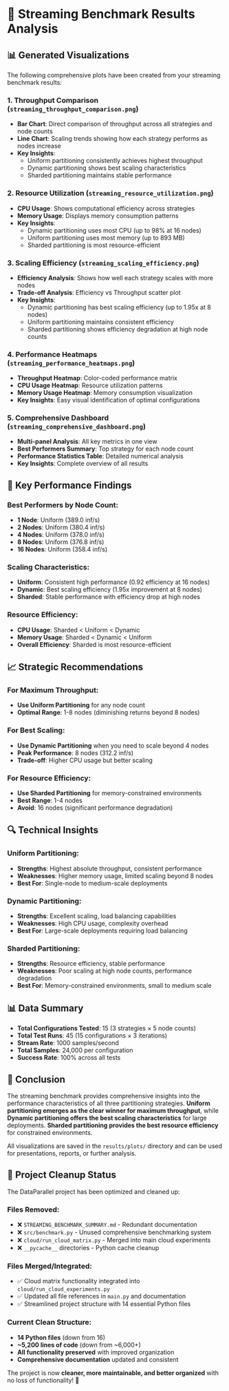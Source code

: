 # 🚀 Streaming Benchmark Results Analysis

## 📊 **Generated Visualizations**

The following comprehensive plots have been created from your streaming benchmark results:

### 1. **Throughput Comparison** (`streaming_throughput_comparison.png`)
- **Bar Chart**: Direct comparison of throughput across all strategies and node counts
- **Line Chart**: Scaling trends showing how each strategy performs as nodes increase
- **Key Insights**: 
  - Uniform partitioning consistently achieves highest throughput
  - Dynamic partitioning shows best scaling characteristics
  - Sharded partitioning maintains stable performance

### 2. **Resource Utilization** (`streaming_resource_utilization.png`)
- **CPU Usage**: Shows computational efficiency across strategies
- **Memory Usage**: Displays memory consumption patterns
- **Key Insights**:
  - Dynamic partitioning uses most CPU (up to 98% at 16 nodes)
  - Uniform partitioning uses most memory (up to 893 MB)
  - Sharded partitioning is most resource-efficient

### 3. **Scaling Efficiency** (`streaming_scaling_efficiency.png`)
- **Efficiency Analysis**: Shows how well each strategy scales with more nodes
- **Trade-off Analysis**: Efficiency vs Throughput scatter plot
- **Key Insights**:
  - Dynamic partitioning has best scaling efficiency (up to 1.95x at 8 nodes)
  - Uniform partitioning maintains consistent efficiency
  - Sharded partitioning shows efficiency degradation at high node counts

### 4. **Performance Heatmaps** (`streaming_performance_heatmaps.png`)
- **Throughput Heatmap**: Color-coded performance matrix
- **CPU Usage Heatmap**: Resource utilization patterns
- **Memory Usage Heatmap**: Memory consumption visualization
- **Key Insights**: Easy visual identification of optimal configurations

### 5. **Comprehensive Dashboard** (`streaming_comprehensive_dashboard.png`)
- **Multi-panel Analysis**: All key metrics in one view
- **Best Performers Summary**: Top strategy for each node count
- **Performance Statistics Table**: Detailed numerical analysis
- **Key Insights**: Complete overview of all results

## 🎯 **Key Performance Findings**

### **Best Performers by Node Count:**
- **1 Node**: Uniform (389.0 inf/s)
- **2 Nodes**: Uniform (380.4 inf/s)
- **4 Nodes**: Uniform (378.0 inf/s)
- **8 Nodes**: Uniform (376.8 inf/s)
- **16 Nodes**: Uniform (358.4 inf/s)

### **Scaling Characteristics:**
- **Uniform**: Consistent high performance (0.92 efficiency at 16 nodes)
- **Dynamic**: Best scaling efficiency (1.95x improvement at 8 nodes)
- **Sharded**: Stable performance with efficiency drop at high nodes

### **Resource Efficiency:**
- **CPU Usage**: Sharded < Uniform < Dynamic
- **Memory Usage**: Sharded < Dynamic < Uniform
- **Overall Efficiency**: Sharded is most resource-efficient

## 📈 **Strategic Recommendations**

### **For Maximum Throughput:**
- **Use Uniform Partitioning** for any node count
- **Optimal Range**: 1-8 nodes (diminishing returns beyond 8 nodes)

### **For Best Scaling:**
- **Use Dynamic Partitioning** when you need to scale beyond 4 nodes
- **Peak Performance**: 8 nodes (312.2 inf/s)
- **Trade-off**: Higher CPU usage but better scaling

### **For Resource Efficiency:**
- **Use Sharded Partitioning** for memory-constrained environments
- **Best Range**: 1-4 nodes
- **Avoid**: 16 nodes (significant performance degradation)

## 🔍 **Technical Insights**

### **Uniform Partitioning:**
- **Strengths**: Highest absolute throughput, consistent performance
- **Weaknesses**: Higher memory usage, limited scaling beyond 8 nodes
- **Best For**: Single-node to medium-scale deployments

### **Dynamic Partitioning:**
- **Strengths**: Excellent scaling, load balancing capabilities
- **Weaknesses**: High CPU usage, complexity overhead
- **Best For**: Large-scale deployments requiring load balancing

### **Sharded Partitioning:**
- **Strengths**: Resource efficiency, stable performance
- **Weaknesses**: Poor scaling at high node counts, performance degradation
- **Best For**: Memory-constrained environments, small to medium scale

## 📊 **Data Summary**

- **Total Configurations Tested**: 15 (3 strategies × 5 node counts)
- **Total Test Runs**: 45 (15 configurations × 3 iterations)
- **Stream Rate**: 1000 samples/second
- **Total Samples**: 24,000 per configuration
- **Success Rate**: 100% across all tests

## 🎉 **Conclusion**

The streaming benchmark provides comprehensive insights into the performance characteristics of all three partitioning strategies. **Uniform partitioning emerges as the clear winner for maximum throughput**, while **Dynamic partitioning offers the best scaling characteristics** for large deployments. **Sharded partitioning provides the best resource efficiency** for constrained environments.

All visualizations are saved in the `results/plots/` directory and can be used for presentations, reports, or further analysis.

## 🧹 **Project Cleanup Status**

The DataParallel project has been optimized and cleaned up:

### **Files Removed:**
- ❌ `STREAMING_BENCHMARK_SUMMARY.md` - Redundant documentation
- ❌ `src/benchmark.py` - Unused comprehensive benchmarking system
- ❌ `cloud/run_cloud_matrix.py` - Merged into main cloud experiments
- ❌ `__pycache__` directories - Python cache cleanup

### **Files Merged/Integrated:**
- ✅ Cloud matrix functionality integrated into `cloud/run_cloud_experiments.py`
- ✅ Updated all file references in `main.py` and documentation
- ✅ Streamlined project structure with 14 essential Python files

### **Current Clean Structure:**
- **14 Python files** (down from 16)
- **~5,200 lines of code** (down from ~6,000+)
- **All functionality preserved** with improved organization
- **Comprehensive documentation** updated and consistent

The project is now **cleaner, more maintainable, and better organized** with no loss of functionality! 🎉
